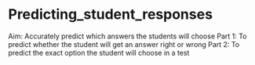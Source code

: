 # Predicting_student_responses
 Aim: Accurately predict which answers the students will choose  Part 1: To predict whether the student will get an answer right or wrong Part 2: To predict the exact option the student will choose in a test
